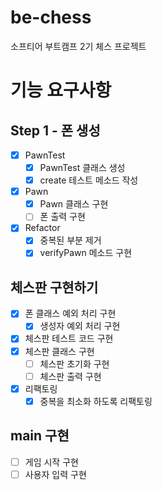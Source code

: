 # be-chess
소프티어 부트캠프 2기 체스 프로젝트

# 기능 요구사항
## Step 1 - 폰 생성
- [x] PawnTest
  - [x] PawnTest 클래스 생성
  - [x] create 테스트 메소드 작성
- [x] Pawn
  - [x] Pawn 클래스 구현
  - [ ] 폰 출력 구현 
- [x] Refactor
  - [x] 중복된 부분 제거
  - [x] verifyPawn 메소드 구현
## 체스판 구현하기
- [x] 폰 클래스 예외 처리 구현
  - [x] 생성자 예외 처리 구현
- [x] 체스판 테스트 코드 구현
- [x] 체스판 클래스 구현
  - [ ] 체스판 초기화 구현
  - [ ] 체스판 출력 구현
- [x] 리팩토링
  - [x] 중복을 최소화 하도록 리팩토링
## main 구현
- [ ] 게임 시작 구현
- [ ] 사용자 입력 구현
